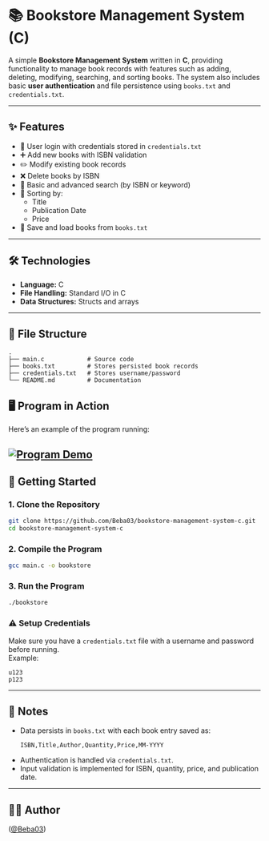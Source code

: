 # 📚 Bookstore Management System (C)

A simple **Bookstore Management System** written in **C**, providing functionality to manage book records with features such as adding, deleting, modifying, searching, and sorting books. The system also includes basic **user authentication** and file persistence using `books.txt` and `credentials.txt`.

---

## ✨ Features
- 🔐 User login with credentials stored in `credentials.txt`
- ➕ Add new books with ISBN validation
- ✏️ Modify existing book records
- ❌ Delete books by ISBN
- 🔎 Basic and advanced search (by ISBN or keyword)
- 📑 Sorting by:
  - Title
  - Publication Date
  - Price
- 💾 Save and load books from `books.txt`

---

## 🛠️ Technologies
- **Language:** C
- **File Handling:** Standard I/O in C
- **Data Structures:** Structs and arrays

---

## 📂 File Structure
```
.
├── main.c            # Source code
├── books.txt         # Stores persisted book records
├── credentials.txt   # Stores username/password
└── README.md         # Documentation
```
## 🖥️ Program in Action

Here’s an example of the program running:

[![Program Demo](assets/demo.png)](https://raw.githubusercontent.com/Beba03/bookstore-management-system/refs/heads/main/Bookstore%20management%20system%20in%20C/assets/demo.png?raw=true)
---

## 🚀 Getting Started

### 1. Clone the Repository
```bash
git clone https://github.com/Beba03/bookstore-management-system-c.git
cd bookstore-management-system-c
```

### 2. Compile the Program
```bash
gcc main.c -o bookstore
```

### 3. Run the Program
```bash
./bookstore
```

### ⚠️ Setup Credentials
Make sure you have a `credentials.txt` file with a username and password before running.  
Example:

```
u123
p123
```

---

## 📌 Notes
- Data persists in `books.txt` with each book entry saved as:
  ```
  ISBN,Title,Author,Quantity,Price,MM-YYYY
  ```
- Authentication is handled via `credentials.txt`.
- Input validation is implemented for ISBN, quantity, price, and publication date.

---

## 👨‍💻 Author
([@Beba03](https://github.com/Beba03))
